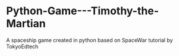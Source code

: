 # Python-Game---Timothy-the-Martian
A spaceship game created in python based on SpaceWar tutorial by TokyoEdtech

